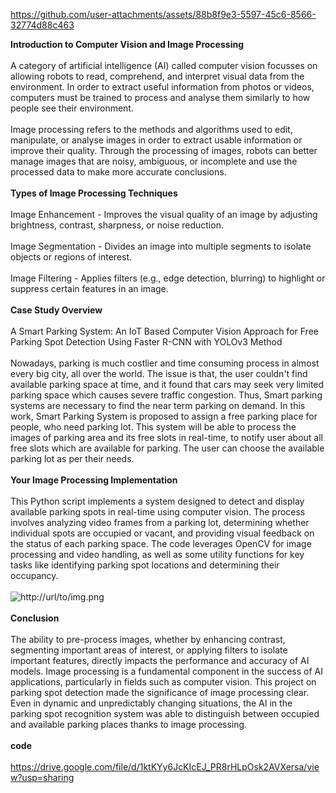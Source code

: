 
https://github.com/user-attachments/assets/88b8f9e3-5597-45c6-8566-32774d88c463

**Introduction to Computer Vision and Image Processing**<br/>
<br/>
A category of artificial intelligence (AI) called computer vision focusses on allowing robots to read, comprehend, and interpret visual data from the environment. In order to extract useful information from photos or videos, computers must be trained to process and analyse them similarly to how people see their environment.<br/>
<br/>
Image processing refers to the methods and algorithms used to edit, manipulate, or analyse images in order to extract usable information or improve their quality. Through the processing of images, robots can better manage images that are noisy, ambiguous, or incomplete and use the processed data to make more accurate conclusions.<br/>
<br/>
**Types of Image Processing Techniques**<br/>
<br/>
Image Enhancement - Improves the visual quality of an image by adjusting brightness, contrast, sharpness, or noise reduction.<br/>
<br/>
Image Segmentation - Divides an image into multiple segments to isolate objects or regions of interest.<br/>
<br/>
Image Filtering - Applies filters (e.g., edge detection, blurring) to highlight or suppress certain features in an image.<br/>
<br/>
**Case Study Overview**<br/>
<br/>
A Smart Parking System: An IoT Based Computer Vision Approach for Free Parking Spot Detection Using Faster R-CNN with YOLOv3 Method<br/>
<br/>
Nowadays, parking is much costlier and time consuming process in almost every big city, all over the world. The issue is that, the user couldn't find available parking space at time, and it found that cars may seek very limited parking space which causes severe traffic congestion. Thus, Smart parking systems are necessary to find the near term parking on demand. In this work, Smart Parking System is proposed to assign a free parking place for people, who need parking lot. This system will be able to process the images of parking area and its free slots in real-time, to notify user about all free slots which are available for parking. The user can choose the available parking lot as per their needs.<br/>
<br/>
**Your Image Processing Implementation**<br/>
<br/>
This Python script implements a system designed to detect and display available parking spots in real-time using computer vision. The process involves analyzing video frames from a parking lot, determining whether individual spots are occupied or vacant, and providing visual feedback on the status of each parking space. The code leverages OpenCV for image processing and video handling, as well as some utility functions for key tasks like identifying parking spot locations and determining their occupancy.<br/>
<br/>
![http://url/to/img.png](https://github.com/Van213444/CSST106-CS4D/blob/5e3f677d18949fdd66434e77c5bcd1a427b4cbc9/Screenshot%202024-09-05%20212817.png)<br/>
<br/>
**Conclusion**<br/>
<br/>
The ability to pre-process images, whether by enhancing contrast, segmenting important areas of interest, or applying filters to isolate important features, directly impacts the performance and accuracy of AI models. Image processing is a fundamental component in the success of AI applications, particularly in fields such as computer vision. This project on parking spot detection made the significance of image processing clear. Even in dynamic and unpredictably changing situations, the AI in the parking spot recognition system was able to distinguish between occupied and available parking places thanks to image processing. <br/>
<br/>
**code**<br/>
<br/>https://drive.google.com/file/d/1ktKYy6JcKIcEJ_PR8rHLpOsk2AVXersa/view?usp=sharing<br/>

